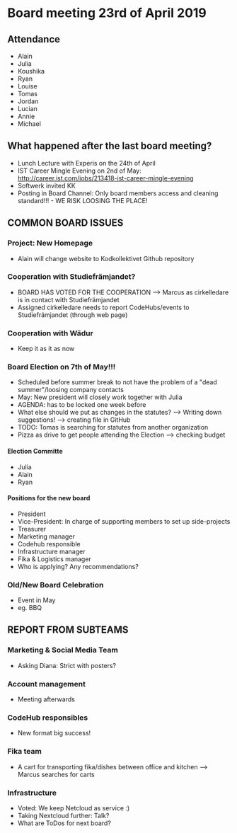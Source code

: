 # Board meeting 23rd of April 2019
## Attendance
- Alain
- Julia
- Koushika
- Ryan
- Louise
- Tomas
- Jordan
- Lucian
- Annie
- Michael

## What happened after the last board meeting? 
- Lunch Lecture with Experis on the 24th of April
- IST Career Mingle Evening on 2nd of May: http://career.ist.com/jobs/213418-ist-career-mingle-evening
- Softwerk invited KK
- Posting in Board Channel: Only board members access and cleaning standard!!! - WE RISK LOOSING THE PLACE!

## COMMON BOARD ISSUES
### Project: New Homepage
- Alain will change website to Kodkollektivet Github repository

### Cooperation with Studiefrämjandet?
- BOARD HAS VOTED FOR THE COOPERATION --> Marcus as cirkelledare is in contact with Studiefrämjandet
- Assigned cirkelledare needs to report CodeHubs/events to Studiefrämjandet (through web page)

### Cooperation with Wädur
- Keep it as it as now

### Board Election on 7th of May!!!
- Scheduled before summer break to not have the problem of a "dead summer"/loosing company contacts
- May: New president will closely work together with Julia
- AGENDA: has to be locked one week before
- What else should we put as changes in the statutes? --> Writing down suggestions! --> creating file in GitHub
- TODO: Tomas is searching for statutes from another organization
- Pizza as drive to get people attending the Election --> checking budget

#### Election Committe
- Julia
- Alain
- Ryan

#### Positions for the new board
- President
- Vice-President: In charge of supporting members to set up side-projects
- Treasurer
- Marketing manager
- Codehub responsible
- Infrastructure manager
- Fika & Logistics manager
- Who is applying? Any recommendations?

### Old/New Board Celebration
- Event in May
- eg. BBQ

## REPORT FROM SUBTEAMS
### Marketing & Social Media Team
- Asking Diana: Strict with posters?

### Account management
- Meeting afterwards

### CodeHub responsibles
- New format big success!

### Fika team
- A cart for transporting fika/dishes between office and kitchen --> Marcus searches for carts

### Infrastructure
- Voted: We keep Netcloud as service :)
- Taking Nextcloud further: Talk?
- What are ToDos for next board?
